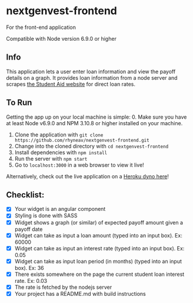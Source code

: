 # nextgenvest-frontend
For the front-end application

Compatible with Node version 6.9.0 or higher

## Info
This application lets a user enter loan information and view the payoff details on a graph.
It provides loan information from a node server and scrapes [the Student Aid website](https://studentaid.ed.gov/sa/types/loans/interest-rates) for direct loan rates.

## To Run
Getting the app up on your local machine is simple:
0. Make sure you have at least Node v6.9.0 and NPM 3.10.8 or higher installed on your machine.
1. Clone the application with `git clone https://github.com/rhyneav/nextgenvest-frontend.git`
2. Change into the cloned directory with `cd nextgenvest-frontend`
3. Install dependencies with `npm install`
4. Run the server with `npm start`
5. Go to `localhost:3000` in a web browser to view it live!

Alternatively, check out the live application on a [Heroku dyno here](https://lit-oasis-13349.herokuapp.com/)!

## Checklist:
- [x] Your widget is an angular component
- [x] Styling is done with SASS
- [x] Widget shows a graph (or similar) of expected payoff amount given a payoff date
- [x] Widget can take as input a loan amount (typed into an input box). Ex: 60000
- [x] Widget can take as input an interest rate (typed into an input box). Ex: 0.05
- [x] Widget can take as input loan period (in months) (typed into an input box). Ex: 36
- [x] There exists somewhere on the page the current student loan interest rate. Ex: 0.03
- [x] The rate is fetched by the nodejs server
- [x] Your project has a README.md with build instructions